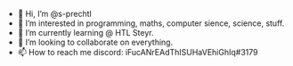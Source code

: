 - 👋 Hi, I’m @s-prechtl
- 👀 I’m interested in programming, maths, computer sience, science, stuff.
- 🌱 I’m currently learning @ HTL Steyr.
- 💞️ I’m looking to collaborate on everything.
- 📫 How to reach me discord: iFucANrEAdThISUHaVEhiGhIq#3179

<!---
s-prechtl/s-prechtl is a ✨ special ✨ repository because its `README.md` (this file) appears on your GitHub profile.
You can click the Preview link to take a look at your changes.
--->
